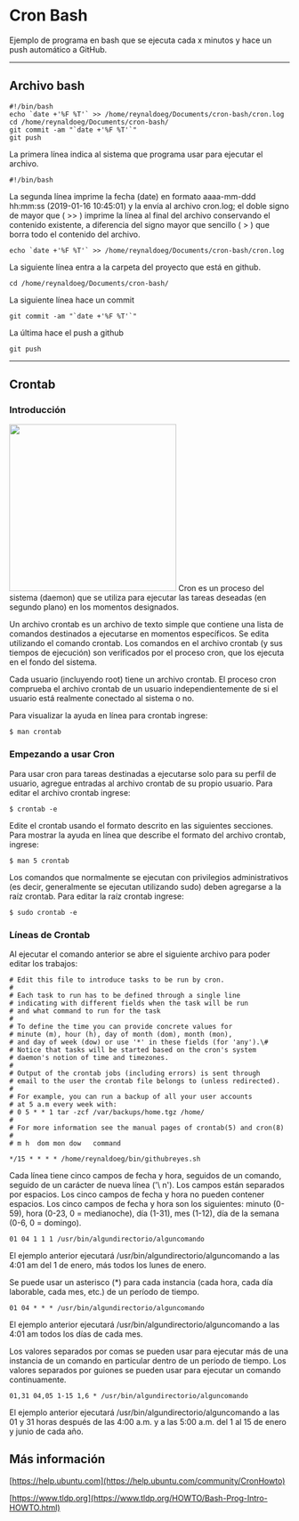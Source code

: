 # Cron Bash

Ejemplo de programa en bash que se ejecuta cada x minutos y hace un push automático a GitHub.

----------

## Archivo bash

```
#!/bin/bash
echo `date +'%F %T'` >> /home/reynaldoeg/Documents/cron-bash/cron.log
cd /home/reynaldoeg/Documents/cron-bash/
git commit -am "`date +'%F %T'`"
git push
```

La primera línea indica al sistema que programa usar para ejecutar el archivo.

```
#!/bin/bash
```
La segunda  línea imprime la fecha (date) en formato aaaa-mm-ddd hh:mm:ss (2019-01-16 10:45:01) y la envía al archivo cron.log; el doble signo de mayor que ( >> ) imprime la línea al final del archivo conservando el contenido existente, a diferencia del signo mayor que sencillo ( > ) que borra todo el contenido del archivo.
```
echo `date +'%F %T'` >> /home/reynaldoeg/Documents/cron-bash/cron.log
```
La siguiente línea entra a la carpeta del proyecto que está en github.
```
cd /home/reynaldoeg/Documents/cron-bash/
``` 
La siguiente línea hace un commit 
```
git commit -am "`date +'%F %T'`"
``` 
La última hace el push a github
```
git push
``` 


----------


## Crontab

### Introducción
<img src="http://blog.paolorossi.net/content/images/2017/07/linux-daemon-600.png" width="300">
Cron es un proceso del sistema (daemon) que se utiliza para ejecutar las tareas deseadas (en segundo plano) en los momentos designados.

Un archivo crontab es un archivo de texto simple que contiene una lista de comandos destinados a ejecutarse en momentos específicos. Se edita utilizando el comando crontab. Los comandos en el archivo crontab (y sus tiempos de ejecución) son verificados por el proceso cron, que los ejecuta en el fondo del sistema.

Cada usuario (incluyendo root) tiene un archivo crontab. El proceso cron comprueba el archivo crontab de un usuario independientemente de si el usuario está realmente conectado al sistema o no.

Para visualizar la ayuda en línea para crontab ingrese:

```
$ man crontab
```

### Empezando a usar Cron

Para usar cron para tareas destinadas a ejecutarse solo para su perfil de usuario, agregue entradas al archivo crontab de su propio usuario. Para editar el archivo crontab ingrese:

```
$ crontab -e
```
Edite el crontab usando el formato descrito en las siguientes secciones.  Para mostrar la ayuda en línea que describe el formato del archivo crontab, ingrese:
```
$ man 5 crontab
```
Los comandos que normalmente se ejecutan con privilegios administrativos (es decir, generalmente se ejecutan utilizando sudo) deben agregarse a la raíz crontab. Para editar la raíz crontab ingrese:
```
$ sudo crontab -e
```
### Líneas de Crontab
Al ejecutar el comando anterior se abre el siguiente archivo para poder editar los trabajos:

``` 
# Edit this file to introduce tasks to be run by cron.
# 
# Each task to run has to be defined through a single line
# indicating with different fields when the task will be run
# and what command to run for the task
# 
# To define the time you can provide concrete values for
# minute (m), hour (h), day of month (dom), month (mon),
# and day of week (dow) or use '*' in these fields (for 'any').\# 
# Notice that tasks will be started based on the cron's system
# daemon's notion of time and timezones.
# 
# Output of the crontab jobs (including errors) is sent through
# email to the user the crontab file belongs to (unless redirected).
# 
# For example, you can run a backup of all your user accounts
# at 5 a.m every week with:
# 0 5 * * 1 tar -zcf /var/backups/home.tgz /home/
# 
# For more information see the manual pages of crontab(5) and cron(8)
# 
# m h  dom mon dow   command

*/15 * * * * /home/reynaldoeg/bin/githubreyes.sh 

```

Cada línea tiene cinco campos de fecha y hora, seguidos de un comando, seguido de un carácter de nueva línea ('\ n'). Los campos están separados por espacios. Los cinco campos de fecha y hora no pueden contener espacios. Los cinco campos de fecha y hora son los siguientes: minuto (0-59), hora (0-23, 0 = medianoche), día (1-31), mes (1-12), día de la semana (0-6, 0 = domingo).
```
01 04 1 1 1 /usr/bin/algundirectorio/alguncomando
```
El ejemplo anterior ejecutará /usr/bin/algundirectorio/alguncomando a las 4:01 am del 1 de enero, más todos los lunes de enero.

Se puede usar un asterisco (*) para cada instancia (cada hora, cada día laborable, cada mes, etc.) de un período de tiempo.
```
01 04 * * * /usr/bin/algundirectorio/alguncomando
```
El ejemplo anterior ejecutará  /usr/bin/algundirectorio/alguncomando a las 4:01 am todos los días de cada mes.

Los valores separados por comas se pueden usar para ejecutar más de una instancia de un comando en particular dentro de un período de tiempo. Los valores separados por guiones se pueden usar para ejecutar un comando continuamente.
```
01,31 04,05 1-15 1,6 * /usr/bin/algundirectorio/alguncomando
```
El ejemplo anterior ejecutará /usr/bin/algundirectorio/alguncomando a las 01 y 31 horas después de las 4:00 a.m. y a las 5:00 a.m. del 1 al 15 de enero y junio de cada año.

## Más información

[https://help.ubuntu.com](https://help.ubuntu.com/community/CronHowto)

[https://www.tldp.org](https://www.tldp.org/HOWTO/Bash-Prog-Intro-HOWTO.html)
